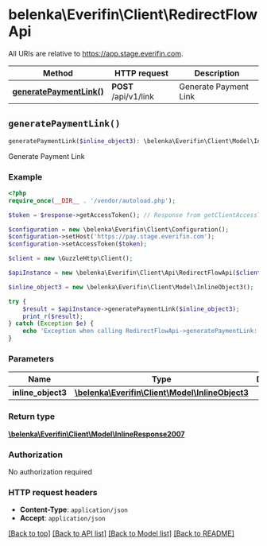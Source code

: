 # belenka\Everifin\Client\RedirectFlowApi

All URIs are relative to https://app.stage.everifin.com.

Method | HTTP request | Description
------------- | ------------- | -------------
[**generatePaymentLink()**](RedirectFlowApi.md#generatePaymentLink) | **POST** /api/v1/link | Generate Payment Link


## `generatePaymentLink()`

```php
generatePaymentLink($inline_object3): \belenka\Everifin\Client\Model\InlineResponse2007
```

Generate Payment Link

### Example

```php
<?php
require_once(__DIR__ . '/vendor/autoload.php');

$token = $response->getAccessToken(); // Response from getClientAccessToken

$configuration = new \belenka\Everifin\Client\Configuration();
$configuration->setHost('https://pay.stage.everifin.com');
$configuration->setAccessToken($token);

$client = new \GuzzleHttp\Client();

$apiInstance = new \belenka\Everifin\Client\Api\RedirectFlowApi($client, $configuration);

$inline_object3 = new \belenka\Everifin\Client\Model\InlineObject3(); 

try {
    $result = $apiInstance->generatePaymentLink($inline_object3);
    print_r($result);
} catch (Exception $e) {
    echo 'Exception when calling RedirectFlowApi->generatePaymentLink: ', $e->getMessage(), PHP_EOL;
}
```

### Parameters

Name | Type | Description  | Notes
------------- | ------------- | ------------- | -------------
 **inline_object3** | [**\belenka\Everifin\Client\Model\InlineObject3**](../Model/InlineObject3.md)|  | [optional]

### Return type

[**\belenka\Everifin\Client\Model\InlineResponse2007**](../Model/InlineResponse2007.md)

### Authorization

No authorization required

### HTTP request headers

- **Content-Type**: `application/json`
- **Accept**: `application/json`

[[Back to top]](#) [[Back to API list]](../../README.md#endpoints)
[[Back to Model list]](../../README.md#models)
[[Back to README]](../../README.md)
